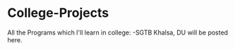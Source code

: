 # College-Projects
All the Programs which I'll learn in college: -SGTB Khalsa, DU will be posted here. 
